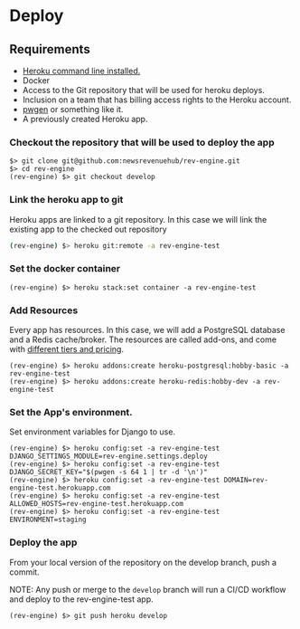 # Deploy

## Requirements
* [Heroku command line installed.](https://devcenter.heroku.com/categories/command-line)
* Docker  
* Access to the Git repository that will be used for heroku deploys.  
* Inclusion on a team that has billing access rights to the Heroku account.
* [pwgen](https://github.com/jbernard/pwgen) or something like it.
* A previously created Heroku app.

### Checkout the repository that will be used to deploy the app

```shell
$> git clone git@github.com:newsrevenuehub/rev-engine.git
$> cd rev-engine
(rev-engine) $> git checkout develop
```

### Link the heroku app to git
Heroku apps are linked to a git repository. In this case we will link the existing app to the checked out repository

```sh
(rev-engine) $> heroku git:remote -a rev-engine-test
```

### Set the docker container

```shell
(rev-engine) $> heroku stack:set container -a rev-engine-test
```

### Add Resources

Every app has resources. In this case, we will add a PostgreSQL database and a Redis cache/broker.
The resources are called add-ons, and come with [different tiers and pricing](https://elements.heroku.com/addons).

```shell
(rev-engine) $> heroku addons:create heroku-postgresql:hobby-basic -a rev-engine-test
(rev-engine) $> heroku addons:create heroku-redis:hobby-dev -a rev-engine-test
```

### Set the App's environment.

Set environment variables for Django to use.

```shell
(rev-engine) $> heroku config:set -a rev-engine-test DJANGO_SETTINGS_MODULE=rev-engine.settings.deploy
(rev-engine) $> heroku config:set -a rev-engine-test DJANGO_SECRET_KEY="$(pwgen -s 64 1 | tr -d '\n')"
(rev-engine) $> heroku config:set -a rev-engine-test DOMAIN=rev-engine-test.herokuapp.com
(rev-engine) $> heroku config:set -a rev-engine-test ALLOWED_HOSTS=rev-engine-test.herokuapp.com
(rev-engine) $> heroku config:set -a rev-engine-test ENVIRONMENT=staging
```

### Deploy the app

From your local version of the repository on the develop branch, push a commit.

NOTE: Any push or merge to the `develop` branch will run a CI/CD workflow and deploy to the
rev-engine-test app.

```shell
(rev-engine) $> git push heroku develop
```
